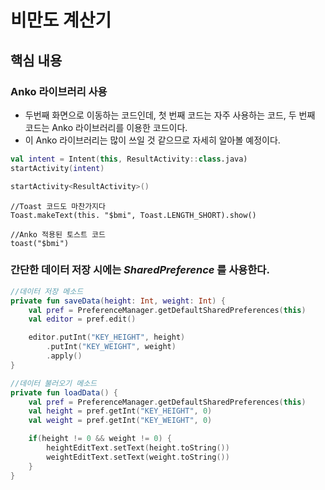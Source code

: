 # 비만도 계산기
## 핵심 내용
### Anko 라이브러리 사용 
* 두번째 화면으로 이동하는 코드인데, 첫 번째 코드는 자주 사용하는 코드, 두 번째 코드는 Anko 라이브러리를 이용한 코드이다.    
* 이 Anko 라이브러리는 많이 쓰일 것 같으므로 자세히 알아볼 예정이다.
~~~kotlin
val intent = Intent(this, ResultActivity::class.java)
startActivity(intent)
~~~
~~~kotlin
startActivity<ResultActivity>()
~~~
~~~kotiln
//Toast 코드도 마찬가지다
Toast.makeText(this. "$bmi", Toast.LENGTH_SHORT).show()

//Anko 적용된 토스트 코드
toast("$bmi")
~~~

### 간단한 데이터 저장 시에는 _SharedPreference_ 를 사용한다.
~~~kotlin
//데이터 저장 메소드
private fun saveData(height: Int, weight: Int) {
    val pref = PreferenceManager.getDefaultSharedPreferences(this)
    val editor = pref.edit()

    editor.putInt("KEY_HEIGHT", height)
        .putInt("KEY_WEIGHT", weight)
        .apply()
}
~~~

~~~kotlin
//데이터 불러오기 메소드
private fun loadData() {
    val pref = PreferenceManager.getDefaultSharedPreferences(this)
    val height = pref.getInt("KEY_HEIGHT", 0)
    val weight = pref.getInt("KEY_WEIGHT", 0)

    if(height != 0 && weight != 0) {
        heightEditText.setText(height.toString())
        weightEditText.setText(weight.toString())
    }
}
~~~